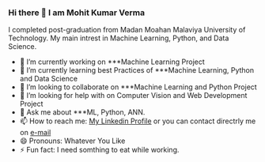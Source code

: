### Hi there 👋 I am Mohit Kumar Verma

I completed post-graduation from Madan Moahan Malaviya University of Technology. My main intrest in Machine Learning, Python, and Data Science.

* 🔭 I’m currently working on  ***Machine Learning Project
* 🌱 I’m currently learning best Practices of   ***Machine Learning, Python and Data Science
* 👯 I’m looking to collaborate on  ***Machine Learning and Python Project
* 🤔 I’m looking for help with on Computer Vision and Web Development Project
* 💬 Ask me about  ***ML, Python, ANN.
* 📫 How to reach me: [My Linkedin Profile](https://www.linkedin.com/in/mohitkumarverma176/) or you can contact directrly me on [e-mail](mohitkumarverma176@gmail.com)
* 😄 Pronouns: Whatever You Like
* ⚡ Fun fact: I need somthing to eat while working.





